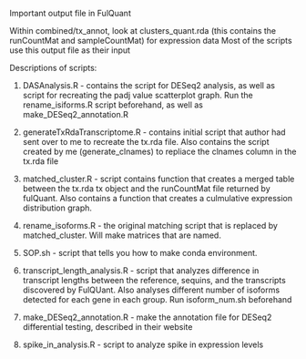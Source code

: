 Important output file in FulQuant

Within combined/tx_annot, look at clusters_quant.rda (this contains the runCountMat and sampleCountMat) for expression data
Most of the scripts use this output file as their input

Descriptions of scripts: 

1. DASAnalysis.R - contains the script for DESeq2 analysis, as well as script for recreating the padj value scatterplot graph. Run the rename_isiforms.R script beforehand, as well as make_DESeq2_annotation.R

2. generateTxRdaTranscriptome.R - contains initial script that author had sent over to me to recreate the tx.rda file. Also contains the script created by me (generate_clnames) to repliace the clnames column in the tx.rda file

3. matched_cluster.R - script contains function that creates a merged table between the tx.rda tx object and the runCountMat file returned by fulQuant. Also contains a function that creates a culmulative expression distribution graph. 

4. rename_isoforms.R - the original matching script that is replaced by matched_cluster. Will make matrices that are named. 

5. SOP.sh - script that tells you how to make conda environment.

6. transcript_length_analysis.R - script that analyzes difference in transcript lengths between the reference, sequins, and the transcripts discovered by FulQUant. Also analyses different number of isoforms detected for each gene in each group. Run isoform_num.sh beforehand 

7. make_DESeq2_annotation.R - make the annotation file for DESeq2 differential testing, described in their website

8. spike_in_analysis.R - script to analyze spike in expression levels